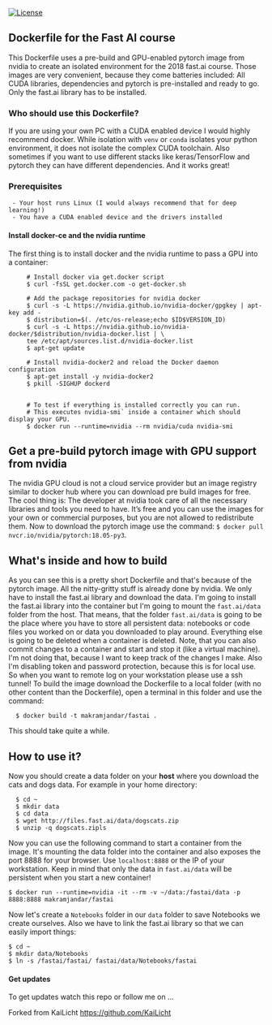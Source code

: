 [![License](http://img.shields.io/:license-mit-blue.svg?style=flat-square)](http://badges.mit-license.org)


## Dockerfile for the Fast AI course
This Dockerfile uses a pre-build and GPU-enabled pytorch image from nvidia to create an isolated environment for the 2018 fast.ai course. Those images are very convenient, because they come batteries included: All CUDA libraries, dependencies and pytorch is pre-installed and ready to go. Only the fast.ai library has to be installed.

### Who should use this Dockerfile?
If you are using your own PC with a CUDA enabled device I would highly recommend docker. While isolation with `venv` or `conda` isolates your python environment, it does not isolate the complex CUDA toolchain. Also sometimes if you want to use different stacks like keras/TensorFlow and pytorch they can have different dependencies. And it works great!

### Prerequisites
     - Your host runs Linux (I would always recommend that for deep learning!)
     - You have a CUDA enabled device and the drivers installed

#### Install docker-ce and the nvidia runtime
The first thing is to install docker and the nvidia runtime to pass a GPU into a container:
```shell
     # Install docker via get.docker script
     $ curl -fsSL get.docker.com -o get-docker.sh
     
     # Add the package repositories for nvidia docker
     $ curl -s -L https://nvidia.github.io/nvidia-docker/gpgkey | apt-key add -
     $ distribution=$(. /etc/os-release;echo $ID$VERSION_ID)
     $ curl -s -L https://nvidia.github.io/nvidia-docker/$distribution/nvidia-docker.list | \
     tee /etc/apt/sources.list.d/nvidia-docker.list
     $ apt-get update
     
     # Install nvidia-docker2 and reload the Docker daemon configuration
     $ apt-get install -y nvidia-docker2
     $ pkill -SIGHUP dockerd
     
     
     # To test if everything is installed correctly you can run. 
     # This executes nvidia-smi` inside a container which should display your GPU.
     $ docker run --runtime=nvidia --rm nvidia/cuda nvidia-smi
```
## Get a pre-build pytorch image with GPU support from nvidia
The nvidia GPU cloud is not a cloud service provider but an image registry similar to docker hub where you can download pre build images for free. The cool thing is: The developer at nvidia took care of all the necessary libraries and tools you need to have. It’s free and you can use the images for your own or commercial purposes, but you are not allowed to redistribute them.
Now to download the pytorch image use the command: `$ docker pull nvcr.io/nvidia/pytorch:18.05-py3`.

## What's inside and how to build
As you can see this is a pretty short Dockerfile and that's because of the pytorch image. All the nitty-gritty stuff is already done by nvidia. We only have to install the fast.ai library and download the data. I'm going to install the fast.ai library into the container but I'm going to mount the `fast.ai/data` folder from the host. That means, that the folder `fast.ai/data` is going to be the place where you have to store all persistent data: notebooks or code files you worked on or data you downloaded to play around. Everything else is going to be deleted when a container is deleted. Note, that you can also commit changes to a container and start and stop it (like a virtual machine). I'm not doing that, because I want to keep track of the changes I make. Also I'm disabling token and password protection, because this is for local use. So when you want to remote log on your workstation please use a ssh tunnel! To build the image download the Dockerfile to a local folder (with no other content than the Dockerfile), open a terminal in this folder and use the command:
```shell
  $ docker build -t makramjandar/fastai .
```
This should take quite a while.
## How to use it? 
Now you should create a data folder on your **host** where you download the cats and dogs data. For example in your home directory:
```shell
  $ cd ~
  $ mkdir data
  $ cd data
  $ wget http://files.fast.ai/data/dogscats.zip
  $ unzip -q dogscats.zipls
```
Now you can use the following command to start a container from the image. It's mounting the data folder into the container and also exposes the port 8888 for your browser. Use `localhost:8888` or the IP of your workstation. Keep in mind that only the data in `fast.ai/data` will be persistent when you start a new container!
```shell
$ docker run --runtime=nvidia -it --rm -v ~/data:/fastai/data -p 8888:8888 makramjandar/fastai
```
Now let's create a `Notebooks` folder in our `data` folder to save Notebooks we create ourselves. Also we have to link the fast.ai library so that we can easily import things:
```shell
$ cd ~
$ mkdir data/Notebooks
$ ln -s /fastai/fastai/ fastai/data/Notebooks/fastai
```

#### Get updates
To get updates watch this repo or follow me on ...

Forked from KaiLicht https://github.com/KaiLicht
